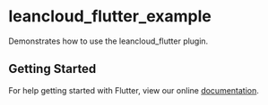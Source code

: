 # leancloud_flutter_example

Demonstrates how to use the leancloud_flutter plugin.

## Getting Started

For help getting started with Flutter, view our online
[documentation](https://flutter.io/).
